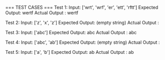 === TEST CASES ===
Test 1:
Input: ['wrt', 'wrf', 'er', 'ett', 'rftt']
Expected Output: wertf
Actual Output  : wertf

Test 2:
Input: ['z', 'x', 'z']
Expected Output: (empty string)
Actual Output  :

Test 3:
Input: ['abc']
Expected Output: abc
Actual Output  : abc

Test 4:
Input: ['abc', 'ab']
Expected Output: (empty string)
Actual Output  :

Test 5:
Input: ['a', 'b']
Expected Output: ab
Actual Output  : ab
